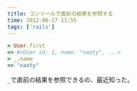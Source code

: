 ```yaml
---
title: コンソールで直前の結果を参照する
time: 2012-06-17 11:55
tags: ['rails']
---
```


```ruby
> User.first
=> #<User id: 1, name: "naoty", ...>
> _.name
=> "naoty"
```
`_`で直前の結果を参照できるの、最近知った。
